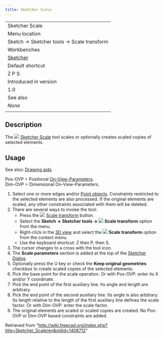 ```yaml
---
title: Sketcher Scale
---
```


|                                                      |
| ---------------------------------------------------- |
| Sketcher Scale                                       |
| Menu location                                        |
| Sketch → Sketcher tools → Scale transform            |
| Workbenches                                          |
| [Sketcher](/Sketcher_Workbench "Sketcher Workbench") |
| Default shortcut                                     |
| Z P S                                                |
| Introduced in version                                |
| 1.0                                                  |
| See also                                             |
| _None_                                               |
|                                                      |

## Description

The ![](/images/Sketcher_Scale.svg) [Sketcher Scale](/Sketcher_Scale "Sketcher Scale") tool scales or optionally creates scaled copies of selected elements.

## Usage

See also: [Drawing aids](/Sketcher_Workbench#Drawing_aids "Sketcher Workbench").

Pos-OVP = Positional [On-View-Parameters](/Sketcher_Preferences#General "Sketcher Preferences").  
Dim-OVP = Dimensional On-View-Parameters.

1. Select one or more edges and/or [Point objects](/Sketcher_CreatePoint "Sketcher CreatePoint"). Constraints restricted to the selected elements are also processed. If the original elements are scaled, any other constraints associated with them will be deleted.
2. There are several ways to invoke the tool:
   - Press the ![](/images/Sketcher_Scale.svg) [Scale transform](/Sketcher_Scale "Sketcher Scale") button.
   - Select the **Sketch → Sketcher tools → ![](/images/Sketcher_Scale.svg) Scale transform** option from the menu.
   - Right-click in the [3D view](/3D_view "3D view") and select the **![](/images/Sketcher_Scale.svg) Scale transform** option from the context menu.
   - Use the keyboard shortcut: Z then P, then S.
3. The cursor changes to a cross with the tool icon.
4. The **Scale parameters** section is added at the top of the [Sketcher Dialog](/Sketcher_Dialog "Sketcher Dialog").
5. Optionally press the U key or check the **Keep original geometries** checkbox to create scaled copies of the selected elements.
6. Pick the base point for the scale operation. Or with Pos-OVP: enter its X and/or Y coordinate.
7. Pick the end point of the first auxiliary line. Its angle and length are arbitrary.
8. Pick the end point of the second auxiliary line. Its angle is also arbitrary. Its length relative to the length of the first auxiliary line defines the scale factor. Or with Dim-OVP: enter the scale factor.
9. The original elements are scaled or scaled copies are created. No Pos-OVP or Dim-OVP based constraints are added.

Retrieved from "<http://wiki.freecad.org/index.php?title=Sketcher_Scale/en&oldid=1408712>"
